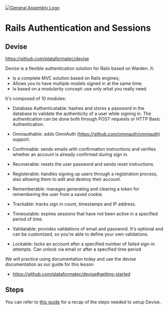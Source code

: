 [![General Assembly Logo](https://camo.githubusercontent.com/1a91b05b8f4d44b5bbfb83abac2b0996d8e26c92/687474703a2f2f692e696d6775722e636f6d2f6b6538555354712e706e67)](https://generalassemb.ly/education/web-development-immersive)

# Rails Authentication and Sessions

## Devise

https://github.com/plataformatec/devise

Devise is a flexible authentication solution for Rails based on Warden. It:

- Is a complete MVC solution based on Rails engines;
- Allows you to have multiple models signed in at the same time;
- Is based on a modularity concept: use only what you really need.

It's composed of 10 modules:

- Database Authenticatable: hashes and stores a password in the database to validate the authenticity of a user while signing in. The authentication can be done both through POST requests or HTTP Basic Authentication.

- Omniauthable: adds OmniAuth (https://github.com/omniauth/omniauth) support.

- Confirmable: sends emails with confirmation instructions and verifies whether an account is already confirmed during sign in.

- Recoverable: resets the user password and sends reset instructions.

- Registerable: handles signing up users through a registration process, also allowing them to edit and destroy their account.

- Rememberable: manages generating and clearing a token for remembering the user from a saved cookie.

- Trackable: tracks sign in count, timestamps and IP address.

- Timeoutable: expires sessions that have not been active in a specified period of time.

- Validatable: provides validations of email and password. It's optional and can be customized, so you're able to define your own validations.

- Lockable: locks an account after a specified number of failed sign-in attempts. Can unlock via email or after a specified time period

We will practice using documentation today and use the devise documentation as our guide for this lesson

- https://github.com/plataformatec/devise#getting-started

## Steps

You can refer to [this guide](devise-guide.md) for a recap of the steps needed to setup Devise.
